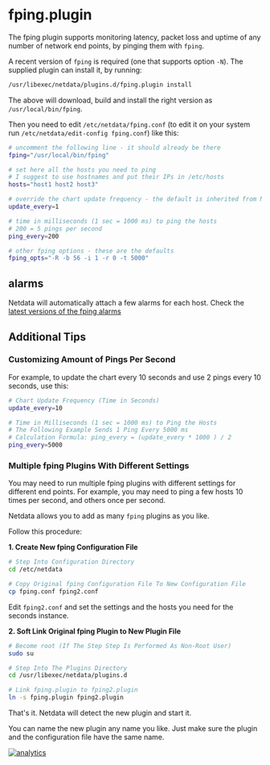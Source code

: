 <!--
title: "fping.plugin"
description: "Use the Netdata Agent to monitor latency, packet loss, and uptime from any number of network endpoints with per-second granularity and rich visualizations."
custom_edit_url: https://github.com/netdata/netdata/edit/master/collectors/fping.plugin/README.md
-->

# fping.plugin

The fping plugin supports monitoring latency, packet loss and uptime of any number of network end points,
by pinging them with `fping`.

A recent version of `fping` is required (one that supports option `-N`).
The supplied plugin can install it, by running:

```sh
/usr/libexec/netdata/plugins.d/fping.plugin install
```

The above will download, build and install the right version as `/usr/local/bin/fping`.

Then you need to edit `/etc/netdata/fping.conf` (to edit it on your system run
`/etc/netdata/edit-config fping.conf`) like this:

```sh
# uncomment the following line - it should already be there
fping="/usr/local/bin/fping"

# set here all the hosts you need to ping
# I suggest to use hostnames and put their IPs in /etc/hosts
hosts="host1 host2 host3"

# override the chart update frequency - the default is inherited from Netdata
update_every=1

# time in milliseconds (1 sec = 1000 ms) to ping the hosts
# 200 = 5 pings per second
ping_every=200

# other fping options - these are the defaults
fping_opts="-R -b 56 -i 1 -r 0 -t 5000"
```

## alarms

Netdata will automatically attach a few alarms for each host.
Check the [latest versions of the fping alarms](https://raw.githubusercontent.com/netdata/netdata/master/health/health.d/fping.conf)

## Additional Tips

### Customizing Amount of Pings Per Second

For example, to update the chart every 10 seconds and use 2 pings every 10 seconds, use this:

```sh
# Chart Update Frequency (Time in Seconds)
update_every=10

# Time in Milliseconds (1 sec = 1000 ms) to Ping the Hosts
# The Following Example Sends 1 Ping Every 5000 ms
# Calculation Formula: ping_every = (update_every * 1000 ) / 2
ping_every=5000
```

### Multiple fping Plugins With Different Settings

You may need to run multiple fping plugins with different settings for different end points.
For example, you may need to ping a few hosts 10 times per second, and others once per second.

Netdata allows you to add as many `fping` plugins as you like.

Follow this procedure:

**1. Create New fping Configuration File**

```sh
# Step Into Configuration Directory
cd /etc/netdata

# Copy Original fping Configuration File To New Configuration File
cp fping.conf fping2.conf
```

Edit `fping2.conf` and set the settings and the hosts you need for the seconds instance.

**2. Soft Link Original fping Plugin to New Plugin File**

```sh
# Become root (If The Step Step Is Performed As Non-Root User)
sudo su

# Step Into The Plugins Directory
cd /usr/libexec/netdata/plugins.d

# Link fping.plugin to fping2.plugin
ln -s fping.plugin fping2.plugin
```

That's it. Netdata will detect the new plugin and start it.

You can name the new plugin any name you like.
Just make sure the plugin and the configuration file have the same name.

[![analytics](https://www.google-analytics.com/collect?v=1&aip=1&t=pageview&_s=1&ds=github&dr=https%3A%2F%2Fgithub.com%2Fnetdata%2Fnetdata&dl=https%3A%2F%2Fmy-netdata.io%2Fgithub%2Fcollectors%2Ffping.plugin%2FREADME&_u=MAC~&cid=5792dfd7-8dc4-476b-af31-da2fdb9f93d2&tid=UA-64295674-3)](<>)
